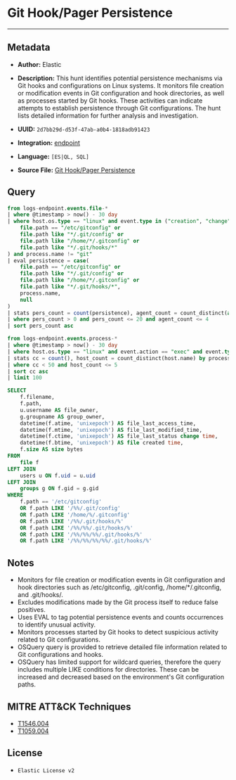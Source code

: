 # Git Hook/Pager Persistence

---

## Metadata

- **Author:** Elastic
- **Description:** This hunt identifies potential persistence mechanisms via Git hooks and configurations on Linux systems. It monitors file creation or modification events in Git configuration and hook directories, as well as processes started by Git hooks. These activities can indicate attempts to establish persistence through Git configurations. The hunt lists detailed information for further analysis and investigation.

- **UUID:** `2d7bb29d-d53f-47ab-a0b4-1818adb91423`
- **Integration:** [endpoint](https://docs.elastic.co/integrations/endpoint)
- **Language:** `[ES|QL, SQL]`
- **Source File:** [Git Hook/Pager Persistence](../queries/persistence_via_git_hook_pager.toml)

## Query

```sql
from logs-endpoint.events.file-*
| where @timestamp > now() - 30 day
| where host.os.type == "linux" and event.type in ("creation", "change") and (
    file.path == "/etc/gitconfig" or
    file.path like "*/.git/config" or
    file.path like "/home/*/.gitconfig" or
    file.path like "*/.git/hooks/*"
) and process.name != "git"
| eval persistence = case(
    file.path == "/etc/gitconfig" or
    file.path like "*/.git/config" or
    file.path like "/home/*/.gitconfig" or
    file.path like "*/.git/hooks/*",
    process.name,
    null
)
| stats pers_count = count(persistence), agent_count = count_distinct(agent.id) by process.executable, file.path
| where pers_count > 0 and pers_count <= 20 and agent_count <= 4
| sort pers_count asc
```

```sql
from logs-endpoint.events.process-*
| where @timestamp > now() - 30 day
| where host.os.type == "linux" and event.action == "exec" and event.type == "start" and process.parent.executable like "*.git/hooks/*"
| stats cc = count(), host_count = count_distinct(host.name) by process.parent.executable, process.executable
| where cc < 50 and host_count <= 5
| sort cc asc
| limit 100
```

```sql
SELECT
    f.filename,
    f.path,
    u.username AS file_owner,
    g.groupname AS group_owner,
    datetime(f.atime, 'unixepoch') AS file_last_access_time,
    datetime(f.mtime, 'unixepoch') AS file_last_modified_time,
    datetime(f.ctime, 'unixepoch') AS file_last_status change time,
    datetime(f.btime, 'unixepoch') AS file created time,
    f.size AS size bytes
FROM
    file f
LEFT JOIN
    users u ON f.uid = u.uid
LEFT JOIN
    groups g ON f.gid = g.gid
WHERE
    f.path == '/etc/gitconfig'
    OR f.path LIKE '/%%/.git/config'
    OR f.path LIKE '/home/%/.gitconfig'
    OR f.path LIKE '/%%/.git/hooks/%'
    OR f.path LIKE '/%%/%%/.git/hooks/%'
    OR f.path LIKE '/%%/%%/%%/.git/hooks/%'
    OR f.path LIKE '/%%/%%/%%/%%/.git/hooks/%'
```

## Notes

- Monitors for file creation or modification events in Git configuration and hook directories such as /etc/gitconfig, .git/config, /home/*/.gitconfig, and .git/hooks/.
- Excludes modifications made by the Git process itself to reduce false positives.
- Uses EVAL to tag potential persistence events and counts occurrences to identify unusual activity.
- Monitors processes started by Git hooks to detect suspicious activity related to Git configurations.
- OSQuery query is provided to retrieve detailed file information related to Git configurations and hooks.
- OSQuery has limited support for wildcard queries, therefore the query includes multiple LIKE conditions for directories. These can be increased and decreased based on the environment's Git configuration paths.

## MITRE ATT&CK Techniques

- [T1546.004](https://attack.mitre.org/techniques/T1546/004)
- [T1059.004](https://attack.mitre.org/techniques/T1059/004)

## License

- `Elastic License v2`
